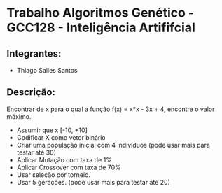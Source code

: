 # Trabalho Algoritmos Genético - GCC128 - Inteligência Artififcial
## Integrantes:
- Thiago Salles Santos
## Descrição:
Encontrar de x para o qual a função f(x) = x*x - 3x + 4, encontre o valor máximo.
- Assumir que x [-10, +10]
- Codificar X como vetor binário
- Criar uma população inicial com 4  indivíduos  (pode usar mais para testar até 30) 
- Aplicar Mutação com taxa de 1%
- Aplicar Crossover com taxa de 70%
- Usar seleção por torneio.
- Usar 5  gerações. (pode usar mais para testar até 20) 
